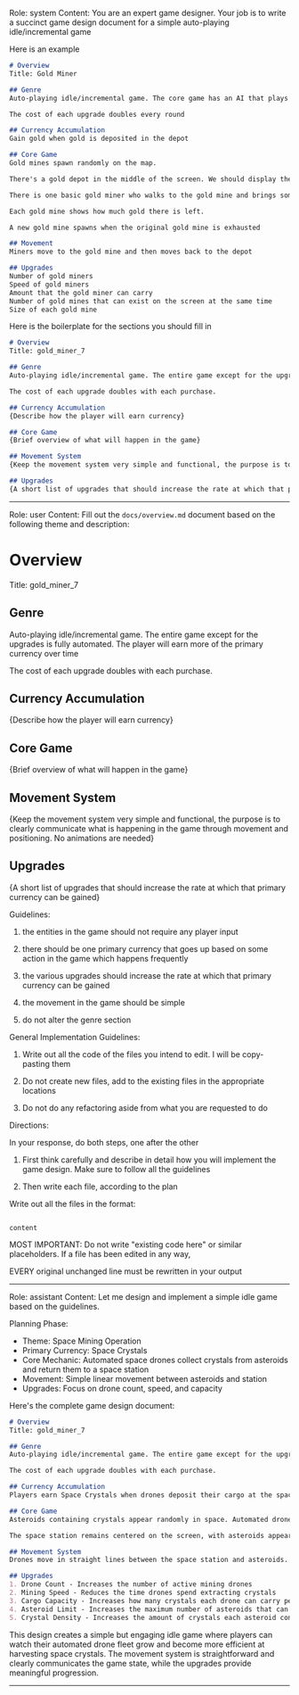 Role: system
Content: You are an expert game designer. Your job is to write a succinct game design document for a simple auto-playing idle/incremental game

Here is an example

```markdown docs/overview.md
# Overview
Title: Gold Miner

## Genre
Auto-playing idle/incremental game. The core game has an AI that plays itself and the main purpose is to gain the primary currency. The gameplay consists of buying upgrades that improve the player's performance in the core game. This causes the rate of increase to go up

The cost of each upgrade doubles every round

## Currency Accumulation
Gain gold when gold is deposited in the depot

## Core Game
Gold mines spawn randomly on the map.

There's a gold depot in the middle of the screen. We should display the amount of remaining gold on top of the mine as a bar

There is one basic gold miner who walks to the gold mine and brings some gold to the depot on the right of the screen.

Each gold mine shows how much gold there is left.

A new gold mine spawns when the original gold mine is exhausted

## Movement
Miners move to the gold mine and then moves back to the depot

## Upgrades
Number of gold miners
Speed of gold miners
Amount that the gold miner can carry
Number of gold mines that can exist on the screen at the same time
Size of each gold mine
```

Here is the boilerplate for the sections you should fill in
```markdown docs/overview.md
# Overview
Title: gold_miner_7

## Genre
Auto-playing idle/incremental game. The entire game except for the upgrades is fully automated. The player will earn more of the primary currency over time

The cost of each upgrade doubles with each purchase.

## Currency Accumulation
{Describe how the player will earn currency}

## Core Game
{Brief overview of what will happen in the game}

## Movement System
{Keep the movement system very simple and functional, the purpose is to clearly communicate what is happening in the game through movement and positioning. No animations are needed}

## Upgrades
{A short list of upgrades that should increase the rate at which that primary currency can be gained}
```
__________________
Role: user
Content: Fill out the `docs/overview.md` document based on the following theme and description:

# Overview
Title: gold_miner_7

## Genre
Auto-playing idle/incremental game. The entire game except for the upgrades is fully automated. The player will earn more of the primary currency over time

The cost of each upgrade doubles with each purchase.

## Currency Accumulation
{Describe how the player will earn currency}

## Core Game
{Brief overview of what will happen in the game}

## Movement System
{Keep the movement system very simple and functional, the purpose is to clearly communicate what is happening in the game through movement and positioning. No animations are needed}

## Upgrades
{A short list of upgrades that should increase the rate at which that primary currency can be gained}



Guidelines:



1. the entities in the game should not require any player input

2. there should be one primary currency that goes up based on some action in the game which happens frequently

3. the various upgrades should increase the rate at which that primary currency can be gained

4. the movement in the game should be simple

5. do not alter the genre section



General Implementation Guidelines:

1. Write out all the code of the files you intend to edit. I will be copy-pasting them

2. Do not create new files, add to the existing files in the appropriate locations

3. Do not do any refactoring aside from what you are requested to do



Directions:

In your response, do both steps, one after the other

1. First think carefully and describe in detail how you will implement the game design. Make sure to follow all the guidelines

2. Then write each file, according to the plan



Write out all the files in the format:

```filetype filepath

content

```



MOST IMPORTANT: Do not write "existing code here" or similar placeholders. If a file has been edited in any way,

EVERY original unchanged line must be rewritten in your output
__________________
Role: assistant
Content: Let me design and implement a simple idle game based on the guidelines.

Planning Phase:
- Theme: Space Mining Operation
- Primary Currency: Space Crystals
- Core Mechanic: Automated space drones collect crystals from asteroids and return them to a space station
- Movement: Simple linear movement between asteroids and station
- Upgrades: Focus on drone count, speed, and capacity

Here's the complete game design document:

```markdown docs/overview.md
# Overview
Title: gold_miner_7

## Genre
Auto-playing idle/incremental game. The entire game except for the upgrades is fully automated. The player will earn more of the primary currency over time

The cost of each upgrade doubles with each purchase.

## Currency Accumulation
Players earn Space Crystals when drones deposit their cargo at the space station. Each deposit adds the drone's current cargo amount to the player's crystal total.

## Core Game
Asteroids containing crystals appear randomly in space. Automated drones fly from the central space station to these asteroids, mine crystals, and return to deposit them. Each asteroid has a visible crystal amount that depletes as it's mined. When an asteroid is depleted, it disappears and a new one spawns elsewhere on the screen.

The space station remains centered on the screen, with asteroids appearing at random positions around it. A maximum of 3 asteroids can exist at once by default.

## Movement System
Drones move in straight lines between the space station and asteroids. When idle, drones hover at the space station. When mining, they move directly to their target asteroid, pause briefly to mine, then return directly to the station to deposit crystals.

## Upgrades
1. Drone Count - Increases the number of active mining drones
2. Mining Speed - Reduces the time drones spend extracting crystals
3. Cargo Capacity - Increases how many crystals each drone can carry per trip
4. Asteroid Limit - Increases the maximum number of asteroids that can exist simultaneously
5. Crystal Density - Increases the amount of crystals each asteroid contains
```

This design creates a simple but engaging idle game where players can watch their automated drone fleet grow and become more efficient at harvesting space crystals. The movement system is straightforward and clearly communicates the game state, while the upgrades provide meaningful progression.
__________________
